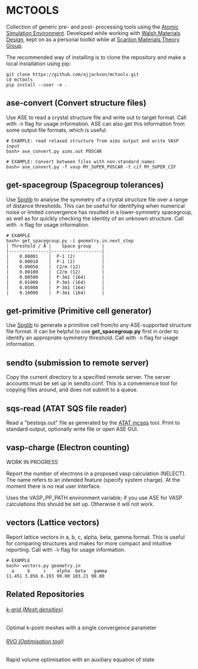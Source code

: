 # MCTOOLS

Collection of generic pre- and post- processing tools using the [Atomic Simulation Environment](https://wiki.fysik.dtu.dk/ase). 
Developed while working with [Walsh Materials Design](https://github.com/wmd-group), kept on as a personal toolkit
while at [Scanlon Materials Theory Group](https://github.com/smtg-ucl).

The recommended way of installing is to clone the repository and make a local installation using pip:

``` shell
git clone https://github.com/ajjackson/mctools.git
cd mctools
pip install --user -e .
```

ase-convert (Convert structure files)
-------------------------------------
Use ASE to read a crystal structure file and write out to target format. Call with `-h` flag for usage information. ASE can also get this information from some output file formats, which is useful.

```
# EXAMPLE: read relaxed structure from aims output and write VASP input
bash> ase_convert.py aims.out POSCAR

# EXAMPLE: Convert between files with non-standard names
bash> ase_convert.py -f vasp MY_SUPER_POSCAR -t cif MY_SUPER_CIF
```

get-spacegroup (Spacegroup tolerances)
--------------------------------------
Use [Spglib](http://spg.sourceforge.net) to analyse the symmetry of a
crystal structure file over a range of distance thresholds. This can
be useful for identifying when numerical noise or limited convergence
has resulted in a lower-symmetry spacegroup, as well as for quickly
checking the identity of an unknown structure. Call with `-h` flag for
usage information.

```
# EXAMPLE
bash> get_spacegroup.py -i geometry.in.next_step
| Threshold / Å |    Space group    |
|---------------|-------------------|
|    0.00001    |  P-1 (2)          |
|    0.00010    |  P-1 (2)          |
|    0.00050    |  C2/m (12)        |
|    0.00100    |  C2/m (12)        |
|    0.00500    |  P-3m1 (164)      |
|    0.01000    |  P-3m1 (164)      |
|    0.05000    |  P-3m1 (164)      |
|    0.10000    |  P-3m1 (164)      |
```

get-primitive (Primitive cell generator)
----------------------------------------
Use [Spglib](http://spg.sourceforge.net) to generate a primitive cell
from/to any ASE-supported structure file format. It can be helpful to
use **get_spacegroup.py** first in order to identify an appropriate
symmetry threshold. Call with `-h` flag for usage information.

sendto (submission to remote server)
------------------------------------

Copy the current directory to a specified remote server. The server
accounts must be set up in sendto.conf. This is a convenience tool for
copying files around, and does not submit to a queue.

sqs-read (ATAT SQS file reader)
-------------------------------

Read a "bestsqs.out" file as generated by the
[ATAT mcsqs](https://www.brown.edu/Departments/Engineering/Labs/avdw/atat/manual/node46.html)
tool. Print to standard output, optionally write
file or open ASE GUI.

vasp-charge (Electron counting)
-------------------------------

WORK IN PROGRESS

Report the number of electrons in a proposed vasp calculation
(NELECT).  The name refers to an intended feature (specify system
charge). At the moment there is no real user interface.

Uses the VASP_PP_PATH environment variable; if you use ASE for VASP
calculations this should be set up. Otherwise it will not work.

vectors (Lattice vectors)
-------------------------

Report lattice vectors in a, b, c, alpha, beta, gamma format.  This is
useful for comparing structures and makes for more compact and
intuitive reporting.  Call with `-h` flag for usage information.

```
# EXAMPLE
bash> vectors.py geometry.in
  a     b     c    alpha  beta   gamma
11.451 3.856 6.193 90.00 103.21 90.00
```

Related Repositories 
------
###### [k-grid (Mesh densities)](https://github.com/WMD-Bath/kgrid)
Optimal k-point meshes with a single convergence parameter
###### [RVO (Optimisation tool)](https://github.com/WMD-Bath/rvo)
Rapid volume optimisation with an auxiliary equation of state
